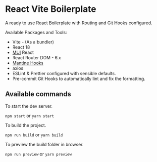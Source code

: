 # React Vite Boilerplate

A ready to use React Boilerplate with Routing and Git Hooks configured.

Available Packages and Tools:

- Vite - (As a bundler)
- React 18
- [MUI](https://mui.com/) React
- React Router DOM - 6.x
- [Mantine Hooks](https://www.npmjs.com/package/@mantine/hooks)
- axios
- ESLint & Prettier configured with sensible defaults.
- Pre-commit Git Hooks to automatically lint and fix the formatting.


## Available commands

To start the dev server.

`npm start` or `yarn start`

To build the project.

`npm run build` or `yarn build`

To preview the build folder in browser.

`npm run preview` or `yarn preview`
